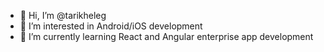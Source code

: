 - 👋 Hi, I’m @tarikheleg
- 👀 I’m interested in Android/iOS development
- 🌱 I’m currently learning React and Angular enterprise app development
<!--- - 📫 How to reach me ...
--->
<!---
tarikheleg/tarikheleg is a ✨ special ✨ repository because its `README.md` (this file) appears on your GitHub profile.
You can click the Preview link to take a look at your changes.
--->
